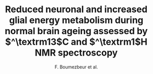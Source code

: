 ---
cat: ciel
subcat: ciclops
bestof: false
author: F. Boumezbeur et al.
title: Reduced neuronal and increased glial energy metabolism during normal brain ageing assessed by $^\textrm13$C and $^\textrm1$H NMR spectroscopy
year: 2008
type: misc
---